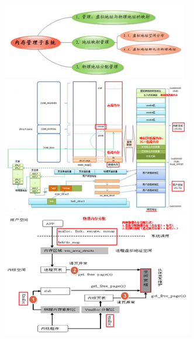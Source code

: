 ![](../photo/Pasted%20image%2020230505103458.png)
![](../photo/Pasted%20image%2020230505104623.png)
![](../photo/Pasted%20image%2020230505105232.png)
